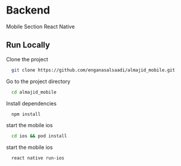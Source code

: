 # Backend

Mobile Section React Native


## Run Locally

Clone the project

```bash
  git clone https://github.com/enganasalsaadi/almajid_mobile.git
```

Go to the project directory

```bash
  cd almajid_mobile
```

Install dependencies

```bash
  npm install
```

start the mobile ios 

```bash
  cd ios && pod install 
```

start the mobile ios 

```bash
  react native run-ios
```